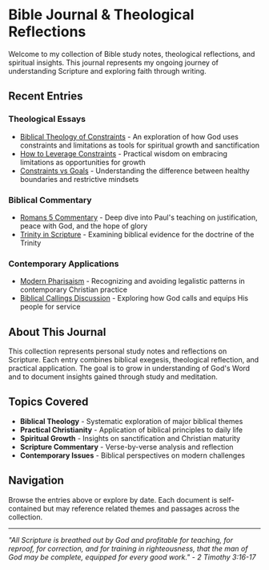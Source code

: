 # Bible Journal & Theological Reflections

Welcome to my collection of Bible study notes, theological reflections, and spiritual insights. This journal represents my ongoing journey of understanding Scripture and exploring faith through writing.

## Recent Entries

### Theological Essays

- [Biblical Theology of Constraints](2025-08-20-WED-biblical-theology-of-constraints.md) - An exploration of how God uses constraints and limitations as tools for spiritual growth and sanctification
- [How to Leverage Constraints](2025-08-20-WED-how-to-leverage-constraints.md) - Practical wisdom on embracing limitations as opportunities for growth
- [Constraints vs Goals](constraints-vs-goals.md) - Understanding the difference between healthy boundaries and restrictive mindsets

### Biblical Commentary

- [Romans 5 Commentary](2025-09-01-romans5_commentary.md) - Deep dive into Paul's teaching on justification, peace with God, and the hope of glory
- [Trinity in Scripture](2025-09-06-trinity_scriptures_blog.md) - Examining biblical evidence for the doctrine of the Trinity

### Contemporary Applications

- [Modern Pharisaism](2025-09-01-modern_pharisaism_blog.md) - Recognizing and avoiding legalistic patterns in contemporary Christian practice
- [Biblical Callings Discussion](biblical-callings-discussion.md) - Exploring how God calls and equips His people for service

## About This Journal

This collection represents personal study notes and reflections on Scripture. Each entry combines biblical exegesis, theological reflection, and practical application. The goal is to grow in understanding of God's Word and to document insights gained through study and meditation.

## Topics Covered

- **Biblical Theology** - Systematic exploration of major biblical themes
- **Practical Christianity** - Application of biblical principles to daily life
- **Spiritual Growth** - Insights on sanctification and Christian maturity
- **Scripture Commentary** - Verse-by-verse analysis and reflection
- **Contemporary Issues** - Biblical perspectives on modern challenges

## Navigation

Browse the entries above or explore by date. Each document is self-contained but may reference related themes and passages across the collection.

---

*"All Scripture is breathed out by God and profitable for teaching, for reproof, for correction, and for training in righteousness, that the man of God may be complete, equipped for every good work." - 2 Timothy 3:16-17*